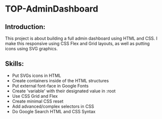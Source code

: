 # TOP-AdminDashboard

## Introduction:
This project is about building a full admin dashboard using HTML and CSS. I make this responsive using CSS Flex and Grid layouts, as well as putting icons using SVG graphics.

## Skills:
- Put SVGs icons in HTML
- Create containers inside of the HTML structures
- Put external font-face in Google Fonts
- Create 'variable' with their designated value in :root
- Use CSS Grid and Flex
- Create minimal CSS reset
- Add advanced/complex selectors in CSS
- Do Google Search HTML and CSS Syntax